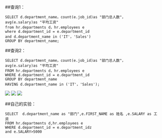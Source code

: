 ##查询1：
```
SELECT d.department_name，count(e.job_id)as "部门总人数"，
avg(e.salary)as "平均工资"
from hr.departments d，hr.employees e
where d.department_id = e.department_id
and d.department_name in ('IT'，'Sales')
GROUP BY department_name;
```
##查询2：
```
SELECT d.department_name，count(e.job_id)as "部门总人数"，
avg(e.salary)as "平均工资"
FROM hr.departments d，hr.employees e
WHERE d.department_id = e.department_id
GROUP BY department_name
HAVING d.department_name in ('IT'，'Sales');
```
![](https://github.com/YangTingGet/Oracle/blob/master/test1/111.png)
![](https://github.com/YangTingGet/Oracle/blob/master/test1/QQ%E6%88%AA%E5%9B%BE20181018225257.png)
![](https://github.com/YangTingGet/Oracle/blob/master/test1/QQ%E6%88%AA%E5%9B%BE20181018225156.png)

##自己的实验：
```
SELECT  d.department_name as "部门",e.FIRST_NAME as 姓名 ,e.SALARY as 工资
FROM hr.departments d,hr.employees e
WHERE d.department_id = e.department_idz
and e.SALARY>5000
```
